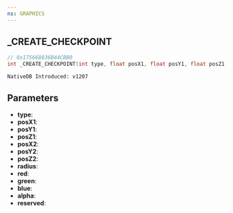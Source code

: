 ```yaml
---
ns: GRAPHICS
---
```

## _CREATE_CHECKPOINT

```c
// 0x175668836B44CBB0
int _CREATE_CHECKPOINT(int type, float posX1, float posY1, float posZ1, float posX2, float posY2, float posZ2, float radius, int red, int green, int blue, int alpha, int reserved);
```

```
NativeDB Introduced: v1207
```

## Parameters
* **type**:
* **posX1**:
* **posY1**:
* **posZ1**:
* **posX2**:
* **posY2**:
* **posZ2**:
* **radius**:
* **red**:
* **green**:
* **blue**:
* **alpha**:
* **reserved**:
